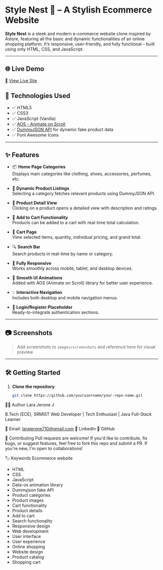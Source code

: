 # Style Nest 👗 – A Stylish Ecommerce Website

**Style Nest** is a sleek and modern e-commerce website clone inspired by Astore, featuring all the basic and dynamic functionalities of an online shopping platform. It’s responsive, user-friendly, and fully functional – built using only HTML, CSS, and JavaScript.

---

## 🌐 Live Demo

🚀 [View Live Site]()


## 🚀 Technologies Used

- ✅ HTML5  
- ✅ CSS3  
- ✅ JavaScript (Vanilla)  
- ✅ [AOS - Animate on Scroll](https://michalsnik.github.io/aos/)  
- ✅ [DummyJSON API](https://dummyjson.com/) for dynamic fake product data  
- ✅ Font Awesome Icons  

---

## ✨ Features

- 📦 **Home Page Categories**  
  Displays main categories like clothing, shoes, accessories, perfumes, etc.

- 🔁 **Dynamic Product Listings**  
  Selecting a category fetches relevant products using DummyJSON API.

- 📖 **Product Detail View**  
  Clicking on a product opens a detailed view with description and ratings.

- 🛒 **Add to Cart Functionality**  
  Products can be added to a cart with real-time total calculation.

- 🧺 **Cart Page**  
  View selected items, quantity, individual pricing, and grand total.

- 🔍 **Search Bar**  
  Search products in real-time by name or category.

- 📱 **Fully Responsive**  
  Works smoothly across mobile, tablet, and desktop devices.

- 🎨 **Smooth UI Animations**  
  Added with AOS (Animate on Scroll) library for better user experience.

- 💡 **Interactive Navigation**  
  Includes both desktop and mobile navigation menus.

- 🔐 **Login/Register Placeholder**  
  Ready-to-integrate authentication sections.

---

## 📷 Screenshots

> Add screenshots to `images/screenshots` and reference here for visual preview

---

## 🛠️ Getting Started

1. **Clone the repository**
   ```bash
   git clone https://github.com/yourusername/your-repo-name.git

👩‍💻 Author
Lara Jerone J

B.Tech (ECE), SRMIST
Web Developer | Tech Enthusiast | Java Full-Stack Learner

📧 Email: larajerone710@gmail.com
🔗 LinkedIn
🐙 GitHub

💬 Contributing
Pull requests are welcome! If you'd like to contribute, fix bugs, or suggest features, feel free to fork this repo and submit a PR. If you're new, I'm open to collaborations!

🏷️ Keywords
Ecommerce website
- HTML
- CSS
- JavaScript
- Data-os animation library
- Dummyjson fake API
- Product categories
- Product images
- Cart functionality
- Product details
- Add to cart
- Search functionality
- Responsive design
- Web development
- User interface
- User experience
- Online shopping
- Website design
- Product catalog
- Shopping cart


